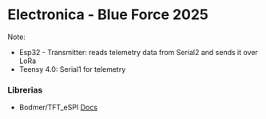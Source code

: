 # Electronica - Blue Force 2025

Note: 
- Esp32 - Transmitter: reads telemetry data from Serial2 and sends it over LoRa
- Teensy 4.0: Serial1 for telemetry

### Librerias
+ Bodmer/TFT_eSPI [Docs](https://github.com/Bodmer/TFT_eSPI)